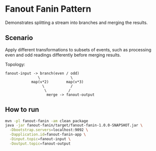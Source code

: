 # Fanout Fanin Pattern

Demonstrates splitting a stream into branches and merging the results.

## Scenario

Apply different transformations to subsets of events, such as processing even and odd readings differently before merging results.

Topology:
```
fanout-input -> branch(even / odd)
               \              \
            map(v*2)        map(v*3)
                 \            /
                  \          /
                   merge -> fanout-output
```

## How to run

```bash
mvn -pl fanout-fanin -am clean package
java -jar fanout-fanin/target/fanout-fanin-1.0.0-SNAPSHOT.jar \
  -Dbootstrap.servers=localhost:9092 \
  -Dapplication.id=fanout-fanin-app \
  -Dinput.topic=fanout-input \
  -Doutput.topic=fanout-output
```
